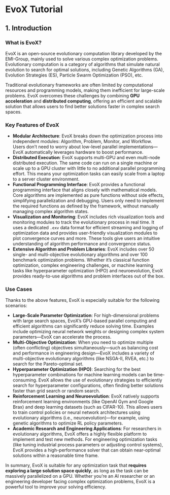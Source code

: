 # EvoX Tutorial

## 1. Introduction

### What is EvoX?

EvoX is an open-source evolutionary computation library developed by the EMI-Group, mainly used to solve various complex optimization problems. Evolutionary computation is a category of algorithms that simulate natural evolution to search for optimal solutions, including Genetic Algorithms (GA), Evolution Strategies (ES), Particle Swarm Optimization (PSO), etc.

Traditional evolutionary frameworks are often limited by computational resources and programming models, making them inefficient for large-scale problems. EvoX overcomes these challenges by combining **GPU acceleration** and **distributed computing**, offering an efficient and scalable solution that allows users to find better solutions faster in complex search spaces.

### Key Features of EvoX

- **Modular Architecture**: EvoX breaks down the optimization process into independent modules: Algorithm, Problem, Monitor, and Workflow. Users don’t need to worry about low-level parallel implementations—EvoX automatically leverages hardware to boost performance.
- **Distributed Execution**: EvoX supports multi-GPU and even multi-node distributed execution. The same code can run on a single machine or scale up to a GPU cluster with little to no additional parallel programming effort. This means your optimization tasks can easily scale from a laptop to a server cluster environment.
- **Functional Programming Interface**: EvoX provides a functional programming interface that aligns closely with mathematical models. Core algorithms are implemented as pure functions without side effects, simplifying parallelization and debugging. Users only need to implement the required functions as defined by the framework, without manually managing complex algorithm states.
- **Visualization and Monitoring**: EvoX includes rich visualization tools and monitoring modules to track the evolutionary process in real time. It uses a dedicated `.exv` data format for efficient streaming and logging of optimization data and provides user-friendly visualization modules to plot convergence curves and more. These tools give users an intuitive understanding of algorithm performance and convergence status.
- **Extensive Algorithm and Problem Libraries**: EvoX includes over 50 single- and multi-objective evolutionary algorithms and over 100 benchmark optimization problems. Whether it’s classical function optimization, complex engineering challenges, or machine learning tasks like hyperparameter optimization (HPO) and neuroevolution, EvoX provides ready-to-use algorithms and problem interfaces out of the box.

### Use Cases

Thanks to the above features, EvoX is especially suitable for the following scenarios:

- **Large-Scale Parameter Optimization**: For high-dimensional problems with large search spaces, EvoX’s GPU-based parallel computing and efficient algorithms can significantly reduce solving time. Examples include optimizing neural network weights or designing complex system parameters—EvoX can accelerate the process.
- **Multi-Objective Optimization**: When you need to optimize multiple (often conflicting) objectives simultaneously—such as balancing cost and performance in engineering design—EvoX includes a variety of multi-objective evolutionary algorithms (like NSGA-II, RVEA, etc.) to search for the Pareto-optimal set.
- **Hyperparameter Optimization (HPO)**: Searching for the best hyperparameter combinations for machine learning models can be time-consuming. EvoX allows the use of evolutionary strategies to efficiently search for hyperparameter configurations, often finding better solutions faster than grid search or random search.
- **Reinforcement Learning and Neuroevolution**: EvoX natively supports reinforcement learning environments (like OpenAI Gym and Google Brax) and deep learning datasets (such as CIFAR-10). This allows users to train control policies or neural network architectures using evolutionary algorithms (i.e., neuroevolution)—for example, using genetic algorithms to optimize RL policy parameters.
- **Academic Research and Engineering Applications**: For researchers in evolutionary algorithms, EvoX offers a highly flexible platform to implement and test new methods. For engineering optimization tasks (like tuning industrial process parameters or adjusting control systems), EvoX provides a high-performance solver that can obtain near-optimal solutions within a reasonable time frame.

In summary, EvoX is suitable for any optimization task that **requires exploring a large solution space quickly**, as long as the task can be massively parallelized on a GPU. Whether you’re an AI researcher or an engineering developer facing complex optimization problems, EvoX is a powerful tool to improve your solving efficiency.
